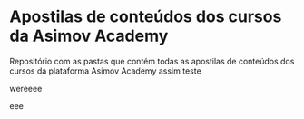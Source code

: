 # Apostilas de conteúdos dos cursos da Asimov Academy
Repositório com as pastas que contém todas as apostilas de conteúdos dos cursos da plataforma Asimov Academy
assim teste

wereeee




eee